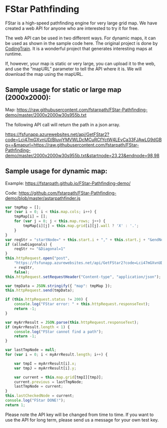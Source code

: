 # FStar Pathfinding

FStar is a high-speed pathfinding engine for very large grid map. We have created a web API for anyone who are interested to try it for free.  


The web API can be used in two different ways. For dynamic maps, it can be used as shown in the sample code here. The original project is done by <a href="https://github.com/CodingTrain/AStar">CodingTrain</a>. It is a wonderful project that generates interesting maps at runtime. 

If, however, your map is static or very large, you can upload it to the web, and use the “mapURL” parameter to tell the API where it is. We will download the map using the mapURL.

## Sample usage for static or large map (2000x2000):

Map: https://raw.githubusercontent.com/fstarpath/FStar-Pathfinding-demo/master/2000x2000w30s955b.txt

The following API call will return the path in a json array.

https://fsfunapp.azurewebsites.net/api/GetFStar2?code=Lci47mGXvnUD/BluvjYMVWLDcMCuRCfYctW4LEvCa33FJAwLG9dGBg==&mapurl=https://raw.githubusercontent.com/fstarpath/FStar-Pathfinding-demo/master/2000x2000w30s955b.txt&startnode=23,23&endnode=98,98


## Sample usage for dynamic map:

Example: https://fstarpath.github.io/FStar-Pathfinding-demo/

Code: https://github.com/fstarpath/FStar-Pathfinding-demo/blob/master/astarpathfinder.js

```js
var tmpMap = [];
for (var i = 0; i < this.map.cols; i++) {
    tmpMap[i] = [];
    for (var j = 0; j < this.map.rows; j++) {
        tmpMap[i][j] = this.map.grid[i][j].wall ? 'X' : '.';
    }
}
var reqStr = "startNode=" + this.start.i + "," + this.start.j + "&endNode=" + this.end.i + "," + this.end.j;
if (allowDiagonals) {
    reqStr += "&Diagonal=1"
}
this.httpRequest.open("post",
    "https://fsfunapp.azurewebsites.net/api/GetFStar2?code=Lci47mGXvnUD/BluvjYMVWLDcMCuRCfYctW4LEvCa33FJAwLG9dGBg==&"
    + reqStr, 
    false);
this.httpRequest.setRequestHeader("Content-type", "application/json");

var tmpData = JSON.stringify({ "map": tmpMap });
this.httpRequest.send(tmpData);

if (this.httpRequest.status != 200) {
    console.log("FStar error: " + this.httpRequest.responseText);
    return -1;
}

var myArrResult = JSON.parse(this.httpRequest.responseText);
if (myArrResult.length < 1) {
    console.log("FStar cannot find a path");
    return -1;
}

var lastTmpNode = null;
for (var i = 0; i < myArrResult.length; i++) {

    var tmpI = myArrResult[i].x;
    var tmpJ = myArrResult[i].y;

    var current = this.map.grid[tmpI][tmpJ];
    current.previous = lastTmpNode;
    lastTmpNode = current;
}
this.lastCheckedNode = current;
console.log("FStar DONE!");
return 1;
```

Please note the API key will be changed from time to time. If you want to use the API for long term, please send us a message for your own test key.



